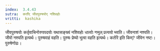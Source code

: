 ```yaml
---
index:  3.4.43
sutra:  कर्तोर् जीवपुरुषयोर् नशिवहोः
vritti:  kashika 
---
```


जीवपुरुषयोः कर्तृवाचिनोरुपपदयोः यथासङ्ख्यं नशिवहोः धात्वोः णमुल् प्रत्ययो भवति। जीवनाशं नश्यति। जीवो नश्यति इत्यर्थः। पुरुषवाहं वहति। पुरुषः प्रेष्यो भूत्वा वहति इत्यर्थः। कर्तरि इति किम्? जीवेन नष्टः। पुरुषेणोढः।


